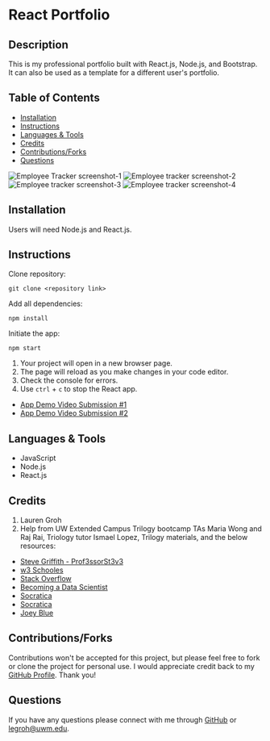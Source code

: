# React Portfolio

## Description 

This is my professional portfolio built with React.js, Node.js, and Bootstrap. It can also be used as a template for a different user's portfolio.

  
## Table of Contents 
* [Installation](#installation)
* [Instructions](#instructions)
* [Languages & Tools](#languages-tools)
* [Credits](#credits)
* [Contributions/Forks](#contributions/forks)
* [Questions](#questions)

![Employee Tracker screenshot-1](./assets/images/screenshot-1.png "screenshot-1")
![Employee tracker screenshot-2](./assets/images/screenshot-2.png "screenshot-2")
![Employee tracker screenshot-3](./assets/images/screenshot-3.png "screenshot-3")
![Employee tracker screenshot-4](./assets/images/screenshot-4.png "screenshot-3")
  
## Installation

Users will need Node.js and React.js.
  
## Instructions 

Clone repository:
```
git clone <repository link>
```
Add all dependencies:
```
npm install
```
Initiate the app:
```
npm start
```

1. Your project will open in a new browser page.
2. The page will reload as you make changes in your code editor.
3. Check the console for errors.
4. Use ```ctrl``` + ```c``` to stop the React app.

* [App Demo Video Submission #1](https://watch.screencastify.com/v/cL3W8P0wV9iu4ffjihSJ)
* [App Demo Video Submission #2](https://watch.screencastify.com/v/KHA73YEd53qYPZx0RQvn)

## Languages & Tools

* JavaScript
* Node.js
* React.js

## Credits

1. Lauren Groh 
2. Help from UW Extended Campus Trilogy bootcamp TAs Maria Wong and Raj Rai, Triology tutor Ismael Lopez, Trilogy materials, and the below resources:
 * [Steve Griffith - Prof3ssorSt3v3](https://youtu.be/UQK9_gKQHZg)
 * [w3 Schooles](https://www.w3schools.com/sql/sql_unique.asp)
 * [Stack Overflow](https://stackoverflow.com/questions/43511183/mysql-error-1822-failed-to-add-foreign-key-constraint-missing-index-for-contra)
 * [Becoming a Data Scientist](https://youtu.be/5tEApCGgpEQ)
 * [Socratica](https://youtu.be/9yeOJ0ZMUYw)
 * [Socratica](https://youtu.be/VkabxQgtGsA)
 * [Joey Blue](https://youtu.be/rh89W10Su58)

## Contributions/Forks

Contributions won't be accepted for this project, but please feel free to fork or clone the project for personal use. I would appreciate credit back to my [GitHub Profile](https://github.com/GrohTech). Thank you!

## Questions

If you have any questions please connect with me through [GitHub](https://github.com/GrohTech) or [legroh@uwm.edu](mailto:legroh@uwm.edu).

<!-- 
GIVEN a single-page application portfolio for a web developer
WHEN I load the portfolio
THEN I am presented with a page containing a header, a section for content, and a footer
WHEN I view the header
THEN I am presented with the developer's name and navigation with titles corresponding to different sections of the portfolio
WHEN I view the navigation titles
THEN I am presented with the titles About Me, Portfolio, Contact, and Resume, and the title corresponding to the current section is highlighted
WHEN I load the portfolio the first time
THEN the About Me title and section are selected by default
